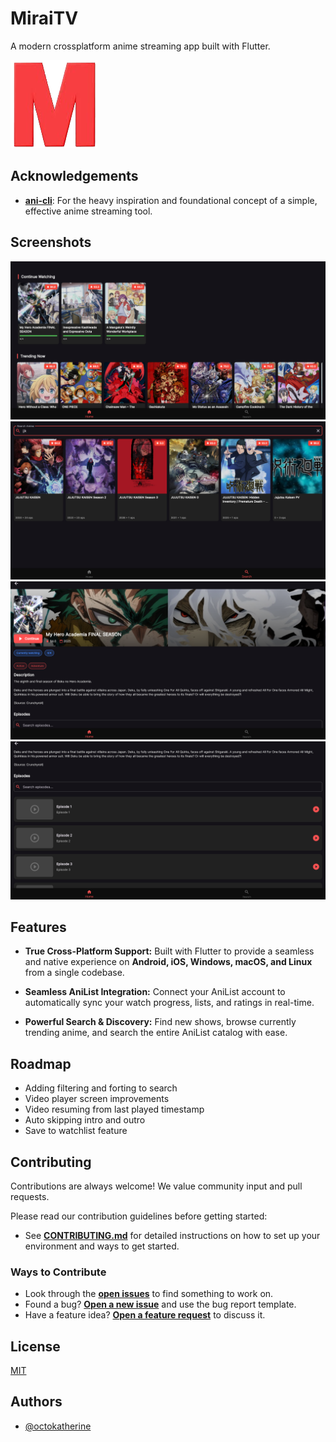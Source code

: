 
# MiraiTV

A modern crossplatform anime streaming app built with Flutter.

[![MiraiTV Logo](https://raw.githubusercontent.com/Saadiq8149/MiraiTV/1.0.0/assets/logo.png)](https://github.com/Saadiq8149/MiraiTV/blob/1.0.0/assets/logo.png)

##  Acknowledgements


* **[ani-cli](https://github.com/pystardust/ani-cli)**: For the heavy inspiration and foundational concept of a simple, effective anime streaming tool.

## Screenshots

![Home Screenshot](https://github.com/Saadiq8149/MiraiTV/blob/1.0.0/screenshots/home.png)
![Search Screenshot](https://github.com/Saadiq8149/MiraiTV/blob/1.0.0/screenshots/search.png)
![Anime Screenshot](https://github.com/Saadiq8149/MiraiTV/blob/1.0.0/screenshots/anime.png)
![Episodes Screenshot](https://github.com/Saadiq8149/MiraiTV/blob/1.0.0/screenshots/episodes.png)
##  Features

*  **True Cross-Platform Support:** Built with Flutter to provide a seamless and native experience on **Android, iOS, Windows, macOS, and Linux** from a single codebase.

*  **Seamless AniList Integration:** Connect your AniList account to automatically sync your watch progress, lists, and ratings in real-time.

* **Powerful Search & Discovery:** Find new shows, browse currently trending anime, and search the entire AniList catalog with ease.
## Roadmap

- Adding filtering and forting to search
- Video player screen improvements
- Video resuming from last played timestamp
- Auto skipping intro and outro
- Save to watchlist feature

##  Contributing

Contributions are always welcome! We value community input and pull requests.

Please read our contribution guidelines before getting started:

* See **[CONTRIBUTING.md](CONTRIBUTING.md)** for detailed instructions on how to set up your environment and ways to get started.

### Ways to Contribute

* Look through the [**open issues**](https://github.com/Saadiq8149/MiraiTV/issues) to find something to work on.
* Found a bug? [**Open a new issue**](https://github.com/Saadiq8149/MiraiTV/issues/new/choose) and use the bug report template.
* Have a feature idea? [**Open a feature request**](https://github.com/Saadiq8149/MiraiTV/issues/new/choose) to discuss it.
## License

[MIT](https://choosealicense.com/licenses/mit/)


## Authors

- [@octokatherine](https://www.github.com/Saadiq8149)

